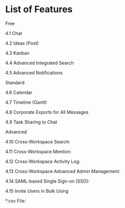# List of Features

Free

 4.1 Chat

 4.2 Ideas (Post)

 4.3 Kanban

 4.4 Advanced Integrated Search

 4.5 Advanced Notifications

 Standard

 4.6 Calendar

 4.7 Timeline (Gantt)

 4.8 Corporate Exports for All Messages

 4.9 Task Sharing to Chat

 Advanced

 4.10 Cross-Workspace Search:

 4.11 Cross-Workspace Mention:

 4.12 Cross-Workspace Activity Log:

 4.13 Cross-Workspace Advanced Admin Management:

 4.14 SAML-based Single Sign-on (SSO):

 4.15 Invite Users in Bulk Using

*.csv File:

